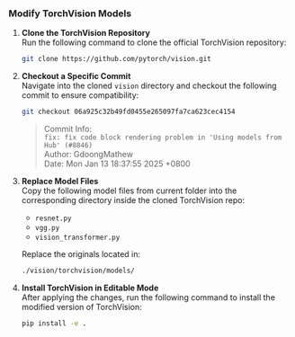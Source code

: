 ### Modify TorchVision Models

1. **Clone the TorchVision Repository**  
   Run the following command to clone the official TorchVision repository:  
   ```bash
   git clone https://github.com/pytorch/vision.git
   ```

2. **Checkout a Specific Commit**  
   Navigate into the cloned `vision` directory and checkout the following commit to ensure compatibility:  
   ```bash
   git checkout 06a925c32b49fd0455e265097fa7ca623cec4154
   ```
   > Commit Info:  
   > `fix: fix code block rendering problem in 'Using models from Hub' (#8846)`  
   > Author: GdoongMathew  
   > Date: Mon Jan 13 18:37:55 2025 +0800

3. **Replace Model Files**  
   Copy the following model files from current folder into the corresponding directory inside the cloned TorchVision repo:  
   - `resnet.py`  
   - `vgg.py`  
   - `vision_transformer.py`  

   Replace the originals located in:  
   ```bash
   ./vision/torchvision/models/
   ```

4. **Install TorchVision in Editable Mode**  
   After applying the changes, run the following command to install the modified version of TorchVision:  
   ```bash
   pip install -e .
   ```
